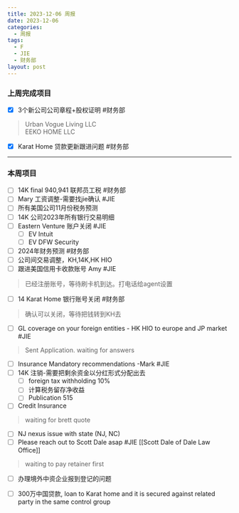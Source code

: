 ```yaml
---
title: 2023-12-06 周报
date: 2023-12-06
categories:
  - 周报
tags:
  - F
  - JIE
  - 财务部
layout: post
---
```


### 上周完成项目  

- [x] 3个新公司公司章程+股权证明    #财务部  
> Urban Vogue Living LLC    
> EEKO HOME LLC  

- [x] Karat Home 贷款更新跟进问题 #财务部

---
### 本周项目

- [ ] 14K final 940,941 联邦员工税 #财务部
- [ ] Mary 工资调整-需要找jie确认   #JIE 
- [ ] 所有美国公司11月份税务预测 
- [ ] 14K 公司2023年所有银行交易明细
- [ ] Eastern Venture 账户关闭    #JIE 
	- [ ] EV Intuit
	- [ ] EV  DFW Security
- [ ] 2024年财务预测 #财务部 
- [ ] 公司间交易调整，KH,14K,HK HIO
- [ ] 跟进美国信用卡收款账号 Amy #JIE 
> 已经注册账号，等待刷卡机到达。打电话给agent设置
- [ ] 14 Karat Home 银行账号关闭 #财务部   
> 确认可以关闭，等待把钱转到KH去   
- [ ] GL coverage on your foreign entities  - HK HIO to europe and JP market #JIE 
> Sent Application. waiting for answers
- [ ] Insurance Mandatory recommendations -Mark #JIE
- [ ] 14K 注销-需要把剩余资金以分红形式分配出去   
	- [ ] foreign tax withholding 10%
	- [ ] 计算税务留存净收益
	- [ ] Publication 515
- [ ] Credit Insurance 
> waiting for brett quote
- [ ] NJ nexus issue with state (NJ, NC)
- [ ] Please reach out to Scott Dale asap #JIE    [[Scott Dale of Dale Law Office]]    
> waiting to pay retainer first
- [ ] 办理境外中资企业报到登记的问题
- [ ] 300万中国贷款, loan to Karat home and it is secured against related party in the same control group



























































































































































